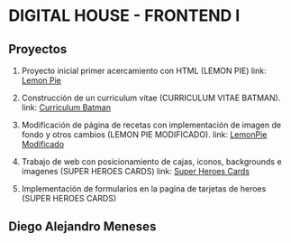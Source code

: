 <h1>DIGITAL HOUSE - FRONTEND I</h1>

<h2>Proyectos</h2>

1. Proyecto inicial primer acercamiento con HTML (LEMON PIE)
  link: <a href="https://alejomnss.github.io/Frontend-I---Ejercicios/PracticaCS3_LemonPie/" target="_blank">Lemon Pie</a>


2. Construcción de un curriculum vitae (CURRICULUM VITAE BATMAN).
  link: <a href="https://alejomnss.github.io/Frontend-I---Ejercicios/PracticaCS5_BatmanCV/" target="_blank">Curriculum Batman</a>
  
3. Modificación de página de recetas con implementación de imagen de fondo y otros cambios (LEMON PIE MODIFICADO).
  link: <a href="https://alejomnss.github.io/Frontend-I---Ejercicios/PracticaCS6_LemonPieModificado" target="_blank">LemonPie Modificado</a>


4. Trabajo de web con posicionamiento de cajas, iconos, backgrounds e imagenes (SUPER HEROES CARDS)
  link: <a href="https://alejomnss.github.io/Frontend-I---Ejercicios/PracticaCS7_HeroesCards/" target="_blank">Super Heroes Cards</a>
  
  
5. Implementación de formularios en la pagina de tarjetas de heroes (SUPER HEROES CARDS)



<h2>Diego Alejandro Meneses</h2>
